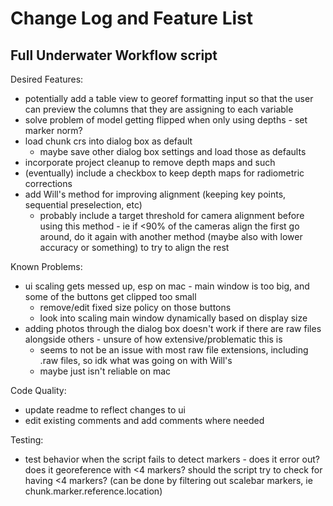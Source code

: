 # Change Log and Feature List

## Full Underwater Workflow script

Desired Features:
- potentially add a table view to georef formatting input so that the user can preview the columns that they are assigning to each variable
- solve problem of model getting flipped when only using depths - set marker norm?
- load chunk crs into dialog box as default
  - maybe save other dialog box settings and load those as defaults
- incorporate project cleanup to remove depth maps and such
- (eventually) include a checkbox to keep depth maps for radiometric corrections
- add Will's method for improving alignment (keeping key points, sequential preselection, etc)
  - probably include a target threshold for camera alignment before using this method - ie if <90% of the cameras align the first go around, do it again with another method (maybe also with lower accuracy or something) to try to align the rest

Known Problems:
- ui scaling gets messed up, esp on mac - main window is too big, and some of the buttons get clipped too small
    - remove/edit fixed size policy on those buttons
    - look into scaling main window dynamically based on display size
- adding photos through the dialog box doesn't work if there are raw files alongside others - unsure of how extensive/problematic this is
    - seems to not be an issue with most raw file extensions, including .raw files, so idk what was going on with Will's
    - maybe just isn't reliable on mac

Code Quality:
- update readme to reflect changes to ui
- edit existing comments and add comments where needed


Testing:
- test behavior when the script fails to detect markers - does it error out? does it georeference with <4 markers? should the script try to check for having <4 markers? (can be done by filtering out scalebar markers, ie chunk.marker.reference.location)
